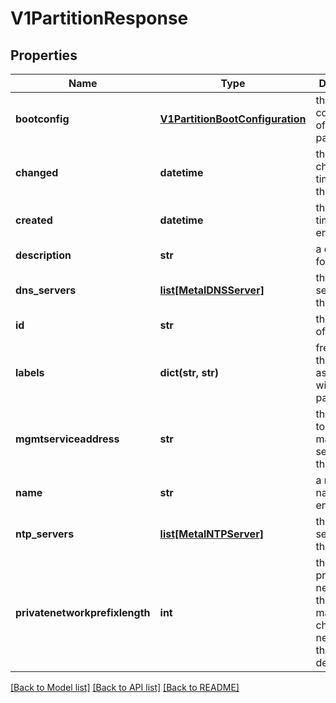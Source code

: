 # V1PartitionResponse

## Properties
Name | Type | Description | Notes
------------ | ------------- | ------------- | -------------
**bootconfig** | [**V1PartitionBootConfiguration**](V1PartitionBootConfiguration.md) | the boot configuration of this partition | 
**changed** | **datetime** | the last changed timestamp of this entity | [optional] 
**created** | **datetime** | the creation time of this entity | [optional] 
**description** | **str** | a description for this entity | [optional] 
**dns_servers** | [**list[MetalDNSServer]**](MetalDNSServer.md) | the dns servers for this partition | [optional] 
**id** | **str** | the unique ID of this entity | 
**labels** | **dict(str, str)** | free labels that you associate with this partition | [optional] 
**mgmtserviceaddress** | **str** | the address to the management service of this partition | [optional] 
**name** | **str** | a readable name for this entity | [optional] 
**ntp_servers** | [**list[MetalNTPServer]**](MetalNTPServer.md) | the ntp servers for this partition | [optional] 
**privatenetworkprefixlength** | **int** | the length of private networks for the machine&#39;s child networks in this partition, default 22 | [optional] 

[[Back to Model list]](../README.md#documentation-for-models) [[Back to API list]](../README.md#documentation-for-api-endpoints) [[Back to README]](../README.md)


